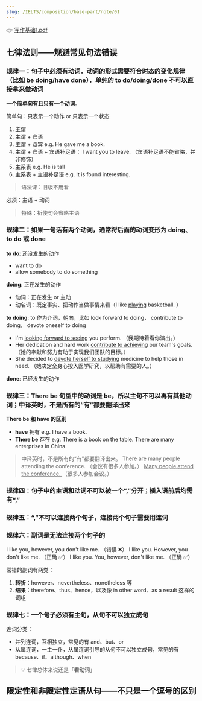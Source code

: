 ```yaml
---
slug: /IELTS/composition/base-part/note/01
---
```


👉 [写作基础1.pdf](./写作基础1.pdf)

## 七律法则——规避常见句法错误

### 规律一：句子中必须有动词，动词的形式需要符合时态的变化规律（比如 be doing/have done），单纯的 to do/doing/done 不可以直接拿来做动词

**一个简单句有且只有一个动词**。

简单句：只表示一个动作 or 只表示一个状态

1. 主谓
2. 主谓 + 宾语
3. 主谓 + 双宾 e.g. He gave me a book.
4. 主谓 + 宾语 + 宾语补足语： I want you to leave. （宾语补足语不能省略，并非修饰）
5. 主系表 e.g. He is tall
6. 主系表 + 主语补足语 e.g. It is found interesting.

> 语法课：旧版不用看

必须：主语 + 动词

> 特殊：祈使句会省略主语

### 规律二：如果一句话有两个动词，通常将后面的动词变形为 doing、to do 或 done

**to do**: 还没发生的动作

- want to do
- allow somebody to do something

**doing**: 正在发生的动作

- 动词：正在发生 or 主动
- 动名词：既定事实、把动作当做事情来看（I like <u>playing</u> basketball. ）

**to doing**: to 作为介词，朝向，比如 look forward to doing， contribute to doing， devote oneself to doing

- I'm <u>looking forward to seeing</u> you perform. （我期待着看你演出。）
- Her dedication and hard work <u>contribute to achieving</u> our team's goals. （她的奉献和努力有助于实现我们团队的目标。）
- She decided to <u>devote herself to studying</u> medicine to help those in need. （她决定全身心投入医学研究，以帮助有需要的人。）

**done**: 已经发生的动作


### 规律三：There be 句型中的动词是 be，所以主句不可以再有其他动词；中译英时，不是所有的“有”都要翻译出来

**There be 和 have 的区别**

- **have** 拥有 e.g. I have a book.
- **There be** 存在 e.g. There is a book on the table. There are many enterprises in China.

> 中译英时，不是所有的“有”都要翻译出来。
> There are many people attending the conference. （会议有很多人参加。）
> <u>Many people attend the conference. </u>（很多人参加会议。）

### 规律四：句子中的主语和动词不可以被一个“,”分开；插入语前后均需有“,”

### 规律五：“,”不可以连接两个句子，连接两个句子需要用连词

### 规律六：副词是无法连接两个句子的

I like you, however, you don't like me. （错误 ❌）
I like you. However, you don't like me. （正确 ✅）
I like you. You, however, don't like me. （正确 ✅）

常错的副词有两类：
1. **转折**：however、nevertheless、nonetheless 等
2. **结果**：therefore、thus、hence，以及像 in other word、as a result 这样的词组

### 规律七：一个句子必须有主句，从句不可以独立成句

连词分类：
- 并列连词，互相独立，常见的有 and、but、or
- 从属连词，一主一仆，从属连词引导的从句不可以独立成句，常见的有 because、if、although、when

> 💡 七律总体来说还是「**看动词**」

## 限定性和非限定性定语从句——不只是一个逗号的区别